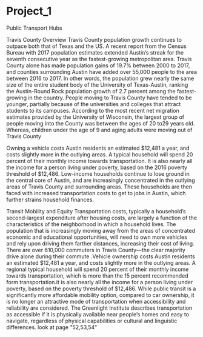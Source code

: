 # Project_1
Public Transport Hubs





Travis County Overview
Travis County population growth continues to outpace both that of Texas and the US. A recent report from the Census Bureau with 2017 population estimates extended Austin’s streak for the seventh consecutive year as the fastest-growing metropolitan area. Travis County alone has made population gains of 19.7% between 2000 to 2017, and counties
 surrounding Austin have added over 55,000 people to the area between 2016 to 2017. In
other words, the population grew nearly the same size of the entire student body of the University of Texas-Austin, ranking the Austin-Round Rock population growth of 2.7 percent among the fastest-growing in the country.
People moving to Travis County have tended to be younger, partially because of the universities and colleges that attract students to its campuses. According to the most recent net migration estimates provided by the University of Wisconsin, the largest group of people moving into the County was between the ages of 20 to29 years old. Whereas, children under the age of 9 and
aging adults were moving out of Travis County

Owning a vehicle costs Austin residents an estimated $12,481 a year, and costs slightly more in the outlying areas. A typical household will spend 20 percent of their monthly income towards transportation. It is also nearly all the income for a person living under poverty, based on the 2016 poverty threshold of $12,486.
Low-income households continue to lose ground in the central core of Austin, and are increasingly concentrated in the outlying areas of Travis County and surrounding areas. These households are then faced with increased transportation costs to get to jobs in Austin, which further strains household finances.


Transit Mobility and Equity
Transportation costs, typically a household’s second-largest expenditure after housing costs, are largely a function of the characteristics of the neighborhood in which a household lives. The population that is increasingly moving away from the areas of concentrated economic and educational opportunities, will need to own more vehicles and rely upon driving them farther distances, increasing their cost of living.
There are over 610,000 commuters in Travis County—the clear majority drive alone during their
 commute .Vehicle ownership costs Austin residents an estimated $12,481 a year, and costs slightly 
more in the outlying areas.
A regional typical household will spend 20 percent of their monthly income towards transportation, which is more than the 15 percent recommended form transportation.it is also nearly all the income for a person living under poverty, based on the poverty threshold of $12,486.
While public transit is a significantly more affordable mobility option, compared to car ownership, it is no longer an attractive mode of transportation when accessibility and reliability are considered. The Greenlight Institute describes transportation as accessible if it is physically available near people’s homes and easy to navigate, regardless of physical capabilities or cultural and linguistic differences.
look at page 
"52,53,54"
